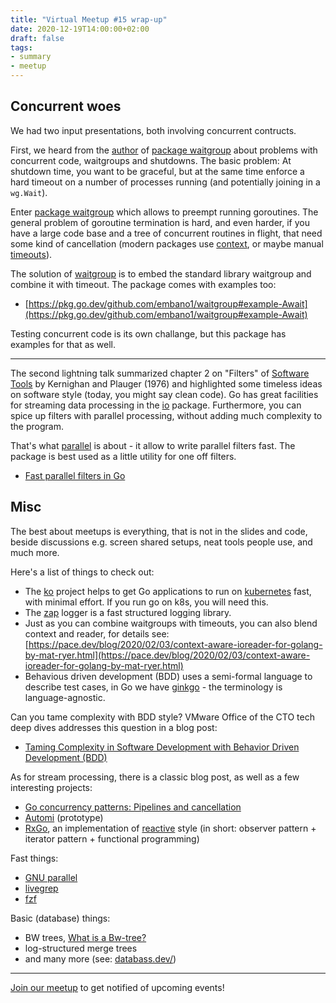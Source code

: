 ```yaml
---
title: "Virtual Meetup #15 wrap-up"
date: 2020-12-19T14:00:00+02:00
draft: false
tags:
- summary
- meetup
---
```


## Concurrent woes

We had two input presentations, both involving concurrent contructs.

First, we heard from the [author](https://twitter.com/embano1) of [package
waitgroup](https://github.com/embano1/waitgroup) about problems with concurrent
code, waitgroups and shutdowns. The basic problem: At shutdown time, you want
to be graceful, but at the same time enforce a hard timeout on a number of
processes running (and potentially joining in a `wg.Wait`).

Enter [package waitgroup](https://github.com/embano1/waitgroup) which allows to
preempt running goroutines. The general problem of goroutine termination is
hard, and even harder, if you have a large code base and a tree of concurrent
routines in flight, that need some kind of cancellation (modern packages use
[context](https://golang.org/pkg/context/), or maybe manual
[timeouts](https://github.com/golang/go/wiki/Timeouts)).

The solution of [waitgroup](https://github.com/embano1/waitgroup) is to embed
the standard library waitgroup and combine it with timeout. The package comes
with examples too:

* [https://pkg.go.dev/github.com/embano1/waitgroup#example-Await](https://pkg.go.dev/github.com/embano1/waitgroup#example-Await)

Testing concurrent code is its own challange, but this package has examples for that as well.

----

The second lightning talk summarized chapter 2 on "Filters" of [Software
Tools](https://openlibrary.org/works/OL4617639W/) by Kernighan and Plauger
(1976) and highlighted some timeless ideas on software style (today, you might
say clean code). Go has great facilities for streaming data processing in the
[io](https://golang.org/pkg/io/) package. Furthermore, you can spice up filters
with parallel processing, without adding much complexity to the program.

That's what [parallel](https://github.com/miku/parallel) is about - it allow to
write parallel filters fast. The package is best used as a little utility for
one off filters.

* [Fast parallel filters in Go](https://gist.github.com/miku/738f361c8156264626c74f9b717927ff#fast-parallel-filters-in-go)

## Misc

The best about meetups is everything, that is not in the slides and code,
beside discussions e.g. screen shared setups, neat tools people use, and much
more.

Here's a list of things to check out:

* The [ko](https://github.com/google/ko) project helps to get Go applications
  to run on [kubernetes](https://kubernetes.io/) fast, with minimal effort. If
you run go on k8s, you will need this.
* The [zap](https://github.com/uber-go/zap) logger is a fast structured logging library.
* Just as you can combine waitgroups with timeouts, you can also blend context
  and reader, for details see:
[https://pace.dev/blog/2020/02/03/context-aware-ioreader-for-golang-by-mat-ryer.html](https://pace.dev/blog/2020/02/03/context-aware-ioreader-for-golang-by-mat-ryer.html)
* Behavious driven development (BDD) uses a semi-formal language to describe test cases, in Go we have [ginkgo](https://github.com/onsi/ginkgo) - the terminology is language-agnostic.

Can you tame complexity with BDD style? VMware Office of the CTO tech deep dives addresses this question in a blog post:

* [Taming Complexity in Software Development with Behavior Driven Development (BDD)](https://octo.vmware.com/taming-complexity-software-testing-behavior-driven-development/)

As for stream processing, there is a classic blog post, as well as a few interesting projects:

* [Go concurrency patterns: Pipelines and cancellation](https://blog.golang.org/pipelines)
* [Automi](https://github.com/vladimirvivien/automi) (prototype)
* [RxGo](https://github.com/ReactiveX/RxGo), an implementation of
  [reactive](http://reactivex.io) style (in short: observer pattern + iterator
pattern + functional programming)

Fast things:

* [GNU parallel](https://www.gnu.org/software/parallel/)
* [livegrep](https://github.com/livegrep/livegrep)
* [fzf](https://github.com/junegunn/fzf)

Basic (database) things:

* BW trees, [What is a Bw-tree?](https://stackoverflow.com/questions/18859123/what-is-a-bw-tree)
* log-structured merge trees
* and many more (see: [databass.dev/](https://databass.dev/))

----

[Join our meetup](https://www.meetup.com/Leipzig-Golang) to get notified of upcoming events!

